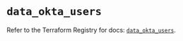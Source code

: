 # `data_okta_users`

Refer to the Terraform Registry for docs: [`data_okta_users`](https://registry.terraform.io/providers/okta/okta/4.12.0/docs/data-sources/users).

